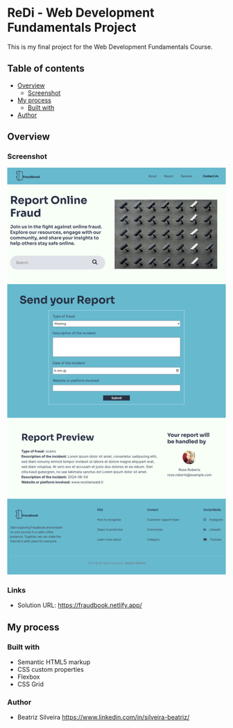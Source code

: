 # ReDi - Web Development Fundamentals Project

This is my final project for the Web Development Fundamentals Course.

## Table of contents

- [Overview](#overview)
  - [Screenshot](#screenshot)
- [My process](#my-process)
  - [Built with](#built-with)
- [Author](#author)


## Overview

### Screenshot

<img src="img/desktop.png">

### Links

- Solution URL: https://fraudbook.netlify.app/

  
## My process

### Built with

- Semantic HTML5 markup
- CSS custom properties
- Flexbox
- CSS Grid

### Author

- Beatriz Silveira https://www.linkedin.com/in/silveira-beatriz/
